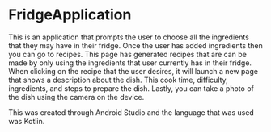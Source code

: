 # FridgeApplication
This is an application that prompts the user to choose all the ingredients that they may have in their fridge. Once the user has added ingredients then you can go to recipes. This page has generated recipes that are can be made by only using the ingredients that user currently has in their fridge. When clicking on the recipe that the user desires, it will launch a new page that shows a description about the dish. This cook time, difficulty, ingredients, and steps to prepare the dish. Lastly, you can take a photo of the dish using the camera on the device. 

This was created through Android Studio and the language that was used was Kotlin.
